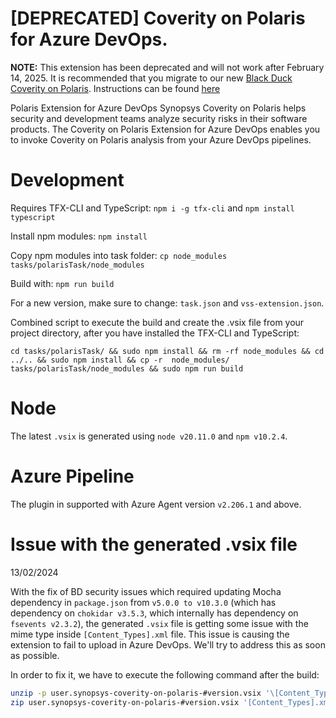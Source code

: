 # [DEPRECATED] Coverity on Polaris for Azure DevOps.

**NOTE:** This extension has been deprecated and will not work after February 14, 2025. It is recommended that you migrate to our new <a href="https://marketplace.visualstudio.com/items?itemName=blackduck.blackduck-coverity-on-polaris">Black Duck Coverity on Polaris</a>. Instructions can be found <a href="https://documentation.blackduck.com/bundle/ci-integrations/page/topics/t_ado-migrate.html">here</a>

Polaris Extension for Azure DevOps Synopsys Coverity on Polaris helps security and development teams analyze security risks in their software products. The Coverity on Polaris Extension for Azure DevOps enables you to invoke Coverity on Polaris analysis from your Azure DevOps pipelines.

# Development

Requires TFX-CLI and TypeScript: `npm i -g tfx-cli` and `npm install typescript`

Install npm modules: `npm install`

Copy npm modules into task folder: `cp node_modules tasks/polarisTask/node_modules`

Build with: `npm run build`

For a new version, make sure to change: `task.json` and `vss-extension.json`.

Combined script to execute the build and create the .vsix file from your project directory, after you have installed the TFX-CLI and TypeScript: 
```
cd tasks/polarisTask/ && sudo npm install && rm -rf node_modules && cd ../.. && sudo npm install && cp -r  node_modules/ tasks/polarisTask/node_modules && sudo npm run build
``` 

# Node

The latest `.vsix` is generated using `node v20.11.0` and `npm v10.2.4`.

# Azure Pipeline

The plugin in supported with Azure Agent version `v2.206.1` and above.

# Issue with the generated .vsix file
13/02/2024


With the fix of BD security issues which required updating Mocha dependency in `package.json` from `v5.0.0 to v10.3.0` (which has dependency on `chokidar v3.5.3`, which internally has dependency on `fsevents v2.3.2`), the generated `.vsix` file is getting some issue with the mime type inside `[Content_Types].xml` file. This issue is causing the extension to fail to upload in Azure DevOps. We'll try to address this as soon as possible.

In order to fix it, we have to execute the following command after the build:

```bash
unzip -p user.synopsys-coverity-on-polaris-#version.vsix '\[Content_Types\].xml' | sed 's/arm64):&#x9;//' > '[Content_Types].xml'
zip user.synopsys-coverity-on-polaris-#version.vsix '[Content_Types].xml'
```

